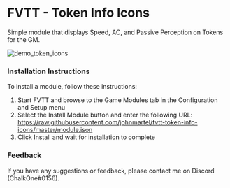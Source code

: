 # FVTT - Token Info Icons

Simple module that displays Speed, AC, and Passive Perception on Tokens for the GM.

![demo_token_icons](https://raw.githubusercontent.com/jopeek/fvtt-token-info-icons/master/images/demo_token_icons.jpg)

### Installation Instructions

To install a module, follow these instructions:

1. Start FVTT and browse to the Game Modules tab in the Configuration and Setup menu
2. Select the Install Module button and enter the following URL: https://raw.githubusercontent.com/johnmartel/fvtt-token-info-icons/master/module.json
3. Click Install and wait for installation to complete 

### Feedback

If you have any suggestions or feedback, please contact me on Discord (ChalkOne#0156).
